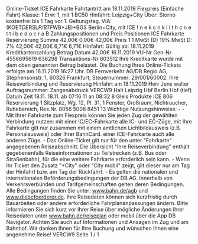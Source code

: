 Online-Ticket ICE Fahrkarte Fahrtantritt am 18.11.2019 Flexpreis (Einfache Fahrt) Klasse: 1 Erw: 1, mit 1 BC50 Hinfahrt: Leipzig+City Über: Storno kostenfrei bis 1 Tag vor 1. Geltungstag. VIA: (KOET*DE*RSL*P/BTF*WB*JB)*BGS Berlin+City, mit ICE ! n e k c n k i i t h c n e t t i b e d o c r a B Zahlungspositionen und Preis Positionen ICE Fahrkarte Reservierung Summe 42,00€ 0,00€ 42,00€ Preis 1 1 MwSt (D) 19% MwSt D: 7% 42,00€ 42,00€ 6,71€ 6,71€ Hinfahrt: Gültig ab: 18.11.2019 Kreditkartenzahlung Betrag Datum 42,00€ 16.11.2019 VU-Nr Gen-Nr 4556695619 636298 Transaktions-Nr 603512 Ihre Kreditkarte wurde mit dem oben genannten Betrag belastet. Die Buchung Ihres Online-Tickets erfolgte am 16.11.2019 16:27 Uhr. DB Fernverkehr AG/DB Regio AG, Stephensonstr. 1, 60326 Frankfurt, Steuernummer: 29/001/60002. Ihre Reiseverbindung und Reservierung Hinfahrt am 18.11.2019 Herr Jens walter Auftragsnummer: Zangenabdruck VERCW9 Halt Leipzig Hbf Berlin Hbf (tief) Datum Zeit 18.11. 18.11. ab 07:16 11 an 08:32 8 Gleis Produkte ICE 806 Reservierung 1 Sitzplatz, Wg. 12, Pl. 31, 1 Fenster, Großraum, Nichtraucher, Ruhebereich, Res.Nr. 8056 5008 8451 13 Wichtige Nutzungshinweise: - - Mit Ihrer Fahrkarte zum Flexpreis können Sie jeden Zug der gewählten Verbindung nutzen: mit einer IC/EC-Fahrkarte alle IC- und EC-Züge, mit Ihre Fahrkarte gilt nur zusammen mit einem amtlichen Lichtbildausweis (z.B. Personalausweis) oder Ihrer BahnCard. einer ICE-Fahrkarte auch alle anderen Züge. - Das Online-Ticket gilt nur für den unter "Fahrkarte" angegebenen Reiseabschnitt. Die Übersicht "Ihre Reiseverbindung" enthält gegebenenfalls Reiseinformationen zu Teilstrecken (z.B. Bus oder Straßenbahn), für die eine weitere Fahrkarte erforderlich sein kann. - Wenn Ihr Ticket den Zusatz "+City" oder "City mobil" zeigt, gilt dieser nur am Tag der Hinfahrt bzw. am Tag der Rückfahrt. - Es gelten die nationalen und internationalen Beförderungsbedingungen der DB AG. Innerhalb von Verkehrsverbünden und Tarifgemeinschaften gelten deren Bedingungen. Alle Bedingungen finden Sie unter: www.bahn.de/agb und www.diebefoerderer.de. Ihre Reisedaten können sich kurzfristig durch Bauarbeiten oder andere erforderliche Fahrplananpassungen ändern. Bitte informieren Sie sich kurz vor Ihrer Reise über mögliche Änderungen Ihrer Reisedaten unter www.bahn.de/reiseplan oder mobil über die App DB Navigator. Achten Sie auch auf Informationen und Ansagen im Zug und am Bahnhof. Wir danken Ihnen für Ihre Buchung und wünschen Ihnen eine angenehme Reise! VERCW9 Seite 1 / 1